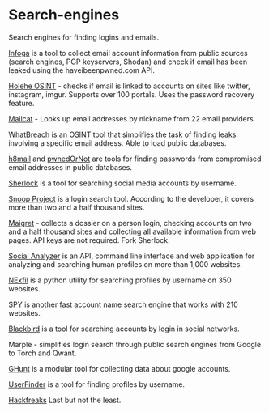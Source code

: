 # Search-engines
Search engines for finding logins and emails.

[Infoga](https://github.com/m4ll0k/Infoga) is a tool to collect email account information from public sources (search engines, PGP keyservers, Shodan) and check if email has been leaked using the haveibeenpwned.com API.

[Holehe  OSINT](https://github.com/megadose/holehe) - checks if email is linked to accounts on sites like twitter, instagram, imgur. Supports over 100 portals. Uses the password recovery feature.

[Mailcat](https://github.com/sharsil/mailcat) - Looks up email addresses by nickname from 22 email providers.

[WhatBreach](https://github.com/Ekultek/WhatBreach) is an OSINT tool that simplifies the task of finding leaks involving a specific email address. Able to load public databases.

[h8mail](https://github.com/khast3x/h8mail) and [pwnedOrNot](https://github.com/khast3x/h8mail) are tools for finding passwords from compromised email addresses in public databases.

[Sherlock](https://github.com/sherlock-project/sherlock) is a tool for searching social media accounts by username.

[Snoop Project](https://github.com/snooppr/snoop) is a login search tool. According to the developer, it covers more than two and a half thousand sites.

[Maigret](https://github.com/soxoj/maigret) - collects a dossier on a person login, checking accounts on two and a half thousand sites and collecting all available information from web pages. API keys are not required. Fork Sherlock.

[Social Analyzer](https://github.com/qeeqbox/social-analyzer) is an API, command line interface and web application for analyzing and searching human profiles on more than 1,000 websites.

[NExfil](https://github.com/thewhiteh4t/nexfil) is a python utility for searching profiles by username on 350 websites.

[SPY](https://github.com/CYB3R-G0D/SPY) is another fast account name search engine that works with 210 websites.

[Blackbird](https://github.com/p1ngul1n0/blackbird) is a tool for searching accounts by login in social networks.

Marple - simplifies login search through public search engines from Google to Torch and Qwant.

[GHunt](https://github.com/mxrch/GHunt) is a modular tool for collecting data about google accounts.

[UserFinder](https://github.com/mishakorzik/UserFinder) is a tool for finding profiles by username.

[Hackfreaks](https://t.me/+_MmOIBYmQIJhYWMx) Last but not the least. 

